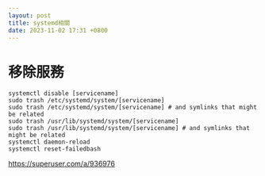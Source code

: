 ```yaml
---
layout: post
title: systemd相關
date: 2023-11-02 17:31 +0800
---
```


# 移除服務
```systemctl stop [servicename]
systemctl disable [servicename]
sudo trash /etc/systemd/system/[servicename]
sudo trash /etc/systemd/system/[servicename] # and symlinks that might be related
sudo trash /usr/lib/systemd/system/[servicename] 
sudo trash /usr/lib/systemd/system/[servicename] # and symlinks that might be related
systemctl daemon-reload
systemctl reset-failedbash
```

https://superuser.com/a/936976